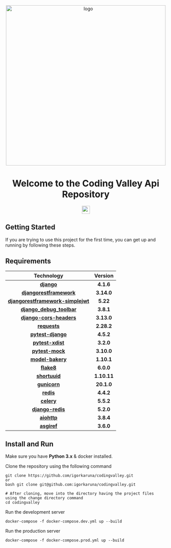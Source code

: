 <div align="center">
<img width="500 "alt="logo" src="https://user-images.githubusercontent.com/88438873/217668930-e89ec310-afc0-4c0e-b358-01212ccbebac.png">
<b>
</b>
<h1>Welcome to the Coding Valley Api Repository</h1>


<a href="https://nvkuntsevych.github.io/codingvalley-documentation/"><img src="https://img.shields.io/badge/Codng%20Valley-Documentation-green?style=for-the-badge?style=for-the-badge&logo=appveyor)" height="25px"></a>

</div>



## Getting Started 

If you are trying to use this project for the first time, you can get up and running by following these steps.

## Requirements 
<div align="center">

|                          Technology                          |      Version       |
| :----------------------------------------------------------: | :----------------: |
|           [**django**](https://pypi.org/project/Django/)           |      **4.1.6**       |
|           [**djangorestframework**](https://pypi.org/project/djangorestframework/)           |      **3.14.0**       |
|           [**djangorestframework-simplejwt**](https://pypi.org/project/djangorestframework-simplejwt/)           |      **5.22**       |
|           [**django_debug_toolbar**](https://pypi.org/project/django-debug-toolbar/)           |      **3.8.1**       |
|           [**django-cors-headers**](https://pypi.org/project/django-cors-headers/)           |      **3.13.0**       |
|           [**requests**](https://pypi.org/project/requests/)           |      **2.28.2**       |
|           [**pytest-django**](https://pytest-django.readthedocs.io/en/latest/)           |      **4.5.2**       |
|           [**pytest-xdist**](https://pypi.org/project/pytest-xdist/)           |      **3.2.0**       |
|           [**pytest-mock**](https://pypi.org/project/pytest-mock/)           |      **3.10.0**       |
|           [**model-bakery**](https://pypi.org/project/model-bakery/)           |      **1.10.1**       |
|           [**flake8**](https://pypi.org/project/flake8/)           |      **6.0.0**       |
|           [**shortuuid**](https://docs.python.org/3/)           |      **1.10.11**       |
|           [**gunicorn**](https://pypi.org/project/gunicorn/)           |      **20.1.0**       |
|           [**redis**](https://pypi.org/project/redis/)           |      **4.4.2**       |
|           [**celery**](https://pypi.org/project/celery/)           |      **5.5.2**       |
|           [**django-redis**](https://pypi.org/project/django-redis/)           |      **5.2.0**       |
|           [**aiohttp**](https://pypi.org/project/aiohttp/)           |      **3.8.4**       |
|           [**asgiref**](https://pypi.org/project/asgiref/)           |      **3.6.0**       |


</div>

## Install and Run

Make sure you have **Python 3.x** & docker installed.

Clone the repository using the following command

```
git clone https://github.com/igorkaruna/codingvalley.git
or 
bash git clone git@github.com:igorkaruna/codingvalley.git

# After cloning, move into the directory having the project files using the change directory command
cd codingvalley
```

Run the development server
```
docker-compose -f docker-compose.dev.yml up --build
```

Run the production server
```
docker-compose -f docker-compose.prod.yml up --build
```
